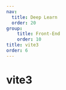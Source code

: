 ```yaml
---
nav:
  title: Deep Learn
  order: 20
group:
	title: Front-End
	order: 10
title: vite3
order: 6
---
```


# vite3

